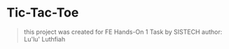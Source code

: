 # Tic-Tac-Toe

> this project was created for FE Hands-On 1 Task by SISTECH
> author: Lu'lu' Luthfiah
